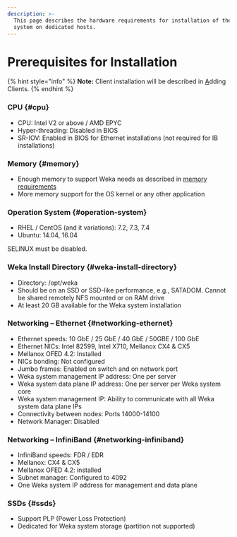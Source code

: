 ```yaml
---
description: >-
  This page describes the hardware requirements for installation of the Weka
  system on dedicated hosts.
---
```


# Prerequisites for Installation

{% hint style="info" %}
**Note:** Client installation will be described in [A](https://docs.weka.io/~/edit/drafts/-LAl1k_1hGk6BAYkmB9J/adding-clients)dding Clients.
{% endhint %}

### CPU {#cpu}

* CPU: Intel V2 or above / AMD EPYC
* Hyper-threading: Disabled in BIOS
* SR-IOV: Enabled in BIOS for Ethernet installations \(not required for IB installations\)

### Memory {#memory}

* Enough memory to support Weka needs as described in [memory requirements ](https://docs.weka.io/~/edit/primary/installation/planning-a-weka-system-installation#memory-resource-planning)
* More memory support for the OS kernel or any other application

### Operation System {#operation-system}

* RHEL / CentOS \(and it variations\): 7.2, 7.3, 7.4
* Ubuntu: 14.04, 16.04

SELINUX must be disabled.

### Weka Install Directory {#weka-install-directory}

* Directory: /opt/weka
* Should be on an SSD or SSD-like performance, e.g., SATADOM. Cannot be shared remotely NFS mounted or on RAM drive
* At least 20 GB available for the Weka system installation

### Networking – Ethernet {#networking-ethernet}

* Ethernet speeds: 10 GbE / 25 GbE / 40 GbE / 50GBE / 100 GbE
* Ethernet NICs: Intel 82599, Intel X710, Mellanox CX4 & CX5
* Mellanox OFED 4.2: Installed
* NICs bonding: Not configured
* Jumbo frames: Enabled on switch and on network port
* Weka system management IP address: One per server
* Weka system data plane IP address: One per server per Weka system core
* Weka system management IP: Ability to communicate with all Weka system data plane IPs
* Connectivity between nodes: Ports 14000-14100
* Network Manager: Disabled

### Networking – InfiniBand {#networking-infiniband}

* InfiniBand speeds: FDR / EDR
* Mellanox: CX4 & CX5
* Mellanox OFED 4.2: installed
* Subnet manager: Configured to 4092
* One Weka system IP address for management and data plane

### SSDs {#ssds}

* Support PLP \(Power Loss Protection\)
* Dedicated for Weka system storage \(partition not supported\)

